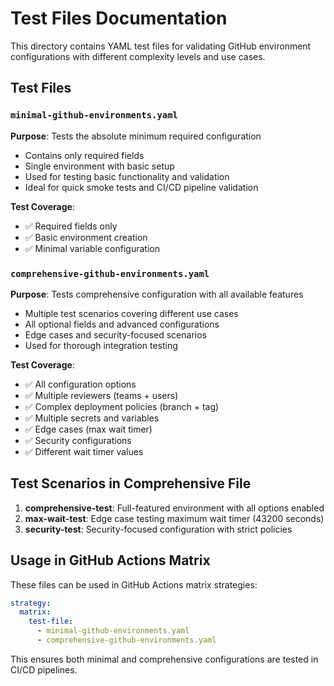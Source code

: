 # Test Files Documentation

This directory contains YAML test files for validating GitHub environment configurations with different complexity levels and use cases.

## Test Files

### `minimal-github-environments.yaml`
**Purpose**: Tests the absolute minimum required configuration
- Contains only required fields
- Single environment with basic setup
- Used for testing basic functionality and validation
- Ideal for quick smoke tests and CI/CD pipeline validation

**Test Coverage**:
- ✅ Required fields only
- ✅ Basic environment creation
- ✅ Minimal variable configuration

### `comprehensive-github-environments.yaml`
**Purpose**: Tests comprehensive configuration with all available features
- Multiple test scenarios covering different use cases
- All optional fields and advanced configurations
- Edge cases and security-focused scenarios
- Used for thorough integration testing

**Test Coverage**:
- ✅ All configuration options
- ✅ Multiple reviewers (teams + users)
- ✅ Complex deployment policies (branch + tag)
- ✅ Multiple secrets and variables
- ✅ Edge cases (max wait timer)
- ✅ Security configurations
- ✅ Different wait timer values

## Test Scenarios in Comprehensive File

1. **comprehensive-test**: Full-featured environment with all options enabled
2. **max-wait-test**: Edge case testing maximum wait timer (43200 seconds)
3. **security-test**: Security-focused configuration with strict policies

## Usage in GitHub Actions Matrix

These files can be used in GitHub Actions matrix strategies:

```yaml
strategy:
  matrix:
    test-file: 
      - minimal-github-environments.yaml
      - comprehensive-github-environments.yaml
```

This ensures both minimal and comprehensive configurations are tested in CI/CD pipelines. 